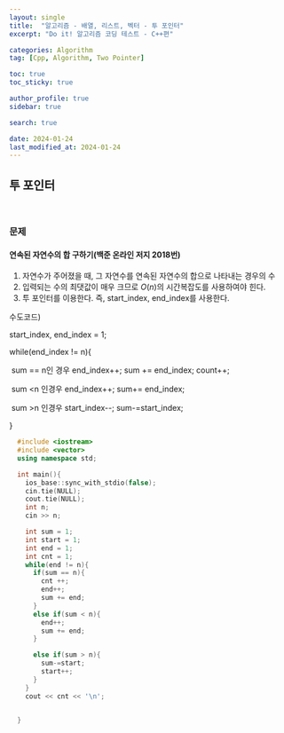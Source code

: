 ```yaml
---
layout: single
title:  "알고리즘 - 배열, 리스트, 벡터 - 투 포인터"
excerpt: "Do it! 알고리즘 코딩 테스트 - C++편"

categories: Algorithm
tag: [Cpp, Algorithm, Two Pointer]

toc: true
toc_sticky: true

author_profile: true
sidebar: true

search: true

date: 2024-01-24
last_modified_at: 2024-01-24
---
```


## 투 포인터

<br/>

### 문제



#### 연속된 자연수의 합 구하기(백준 온라인 저지 2018번)

1. 자연수가 주어졌을 때, 그 자연수를 연속된 자연수의 합으로 나타내는 경우의 수
2. 입력되는 수의 최댓값이 매우 크므로 $O(n)$의 시간복잡도를 사용하여야 힌다.
3.  투 포인터를 이용한다. 즉, start_index, end_index를 사용한다.

수도코드)

start_index, end_index = 1;

while(end_index != n){

​	sum == n인 경우 end_index++; sum += end_index; count++;

​	sum <n 인경우 end_index++; sum+= end_index;

​	sum >n 인경우 start_index--; sum-=start_index;

}



```cpp
  #include <iostream>
  #include <vector>
  using namespace std;

  int main(){
    ios_base::sync_with_stdio(false);
    cin.tie(NULL);
    cout.tie(NULL);
    int n;
    cin >> n;

    int sum = 1;
    int start = 1;
    int end = 1;
    int cnt = 1;
    while(end != n){
      if(sum == n){
        cnt ++;
        end++;
        sum += end;
      }
      else if(sum < n){
        end++;
        sum += end;
      }

      else if(sum > n){
        sum-=start;
        start++;
      }
    }
    cout << cnt << '\n';


  }

```

